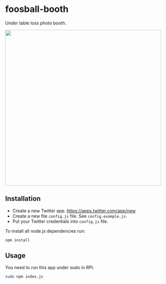 # foosball-booth

Under table loss photo booth.

<img src="https://lh5.googleusercontent.com/-sKpwKIGhaTs/VPSa91SeprI/AAAAAAAAPGo/lyrSCE8V4vA/w642-h868-no/IMG_20150302_181628.jpg" width="500px"/>

## Installation

- Create a new Twitter app. https://apps.twitter.com/app/new
- Create a new file `config.js` file. See `config.example.js`.
- Put your Twitter credentials into `config.js` file.

To install all node.js dependencies run:

```sh
npm install
```

## Usage

You need to run this app under sudo in RPi.

```sh
sudo npm index.js
```
